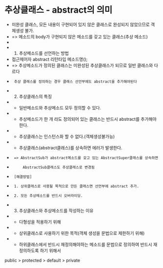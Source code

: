 # 추상클래스 - abstract의 의미
 * 미완성 클래스, 모든 내용이 구현되어 있지 않은 클래스로 완성되지 않았으므로 객체생성 불가.
 * => 메소드의 body가 구현되지 않은 메소드를 갖고 있는 클래스(추상 메소드)
 * 
 * 1) 추상메소드를 선언하는 방법
 * 	  접근제어자 abstract 리턴타입 메소드명();
 *	 => 추상메소드가 정의된 클래스는 미완성된 추상클래스가 되므로 일반 클래스와 다르다
 *		추상 클래스를 정의하는 경우 클래스 선언부에도 abstract을 추가해야된다
 * 2) 추상클래스의 특징
 * 	 - 일반메소드와 추상메소드 모두 정의할 수 있다.
 * 	 - 추상메소드가 한 개 라도 정의되어 있는 클래스는 반드시 abstract를 추가해야 한다.
 * 	 - 추상클래스는 인스턴스화 할 수 없다.(객체생성불가능)
 * 	 - 추상클래스(abstract클래스)를 상속하면 에러가 발생한다.
 * 		=> AbstractSub가 abstract메소드를 갖고 있는 AbstractSuper클래스를 상속하면
 * 			AbstractSub클래스도 추상클래스로 변경됨
 *		[해결방법]
 *		1. 상위클래스로 사용될 목적으로 만든 클래스면 선언부에 abstract 추가.
 *		2. 모든 추상메소드를 반드시 오버라이딩.
 * 3) 추상클래스와 추상메소드를 작성하는 이유
 *	 - 다형성을 적용하기 위해
 * 	 - 상위클래스로 사용하기 위한 목적(객체 생성을 문법으로 제한하기 위해)
 * - 하위클래스에서 반드시 재정의해야하는 메소드를 문법으로 정의하여 반드시 재정의하도록 하기 위해서



public > protected > default > private